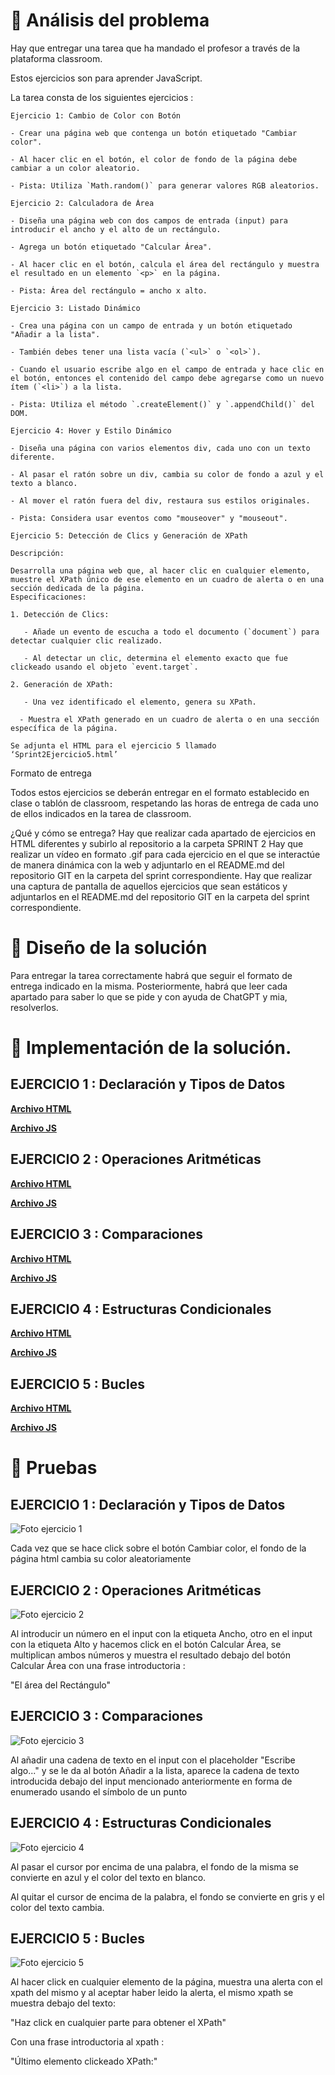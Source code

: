 
# 🔎 Análisis del problema

Hay que entregar una tarea que ha mandado el profesor a través de la plataforma classroom.

Estos ejercicios son para aprender JavaScript.

La tarea consta de los siguientes ejercicios :

``` 
Ejercicio 1: Cambio de Color con Botón

- Crear una página web que contenga un botón etiquetado "Cambiar color".

- Al hacer clic en el botón, el color de fondo de la página debe cambiar a un color aleatorio.

- Pista: Utiliza `Math.random()` para generar valores RGB aleatorios.
```

```
Ejercicio 2: Calculadora de Área

- Diseña una página web con dos campos de entrada (input) para introducir el ancho y el alto de un rectángulo.

- Agrega un botón etiquetado "Calcular Área".

- Al hacer clic en el botón, calcula el área del rectángulo y muestra el resultado en un elemento `<p>` en la página.

- Pista: Área del rectángulo = ancho x alto.
```

```
Ejercicio 3: Listado Dinámico

- Crea una página con un campo de entrada y un botón etiquetado "Añadir a la lista".

- También debes tener una lista vacía (`<ul>` o `<ol>`).

- Cuando el usuario escribe algo en el campo de entrada y hace clic en el botón, entonces el contenido del campo debe agregarse como un nuevo ítem (`<li>`) a la lista.

- Pista: Utiliza el método `.createElement()` y `.appendChild()` del DOM.
```

```
Ejercicio 4: Hover y Estilo Dinámico

- Diseña una página con varios elementos div, cada uno con un texto diferente.

- Al pasar el ratón sobre un div, cambia su color de fondo a azul y el texto a blanco.

- Al mover el ratón fuera del div, restaura sus estilos originales.

- Pista: Considera usar eventos como "mouseover" y "mouseout".
```

```
Ejercicio 5: Detección de Clics y Generación de XPath

Descripción:

Desarrolla una página web que, al hacer clic en cualquier elemento, muestre el XPath único de ese elemento en un cuadro de alerta o en una sección dedicada de la página.
Especificaciones:

1. Detección de Clics:

   - Añade un evento de escucha a todo el documento (`document`) para detectar cualquier clic realizado.

   - Al detectar un clic, determina el elemento exacto que fue clickeado usando el objeto `event.target`.

2. Generación de XPath:

   - Una vez identificado el elemento, genera su XPath.

  - Muestra el XPath generado en un cuadro de alerta o en una sección específica de la página.

Se adjunta el HTML para el ejercicio 5 llamado ‘Sprint2Ejercicio5.html’
``` 
Formato de entrega

Todos estos ejercicios se deberán entregar en el formato establecido en clase o tablón de classroom, respetando las horas de entrega de cada uno de ellos indicados en la tarea de classroom.

¿Qué y cómo se entrega?
Hay que realizar cada apartado de ejercicios en HTML diferentes y subirlo al repositorio a la carpeta SPRINT 2
Hay que realizar un vídeo en formato .gif para cada ejercicio en el que se interactúe de manera dinámica con la web y adjuntarlo en el README.md del repositorio GIT en la carpeta del sprint correspondiente.
Hay que realizar una captura de pantalla de aquellos ejercicios que sean estáticos y adjuntarlos en el README.md del repositorio GIT en la carpeta del sprint correspondiente.

# 📝 Diseño de la solución

Para entregar la tarea correctamente habrá que seguir el formato de entrega indicado en la misma. Posteriormente, habrá que leer cada apartado para saber lo que se pide y con ayuda de ChatGPT y mia, resolverlos.

# 💉  Implementación de la solución.

## EJERCICIO 1 : Declaración y Tipos de Datos

[**Archivo HTML** ](ejercicio1.html)

[**Archivo JS** ](recursos/scripts/ejercicio1.js)

## EJERCICIO 2 : Operaciones Aritméticas

[**Archivo HTML** ](ejercicio2.html)

[**Archivo JS** ](recursos/scripts/ejercicio2.js)

## EJERCICIO 3 : Comparaciones

[**Archivo HTML** ](ejercicio3.html)

[**Archivo JS** ](recursos/scripts/ejercicio3.js)

## EJERCICIO 4 : Estructuras Condicionales

[**Archivo HTML** ](ejercicio4.html)

[**Archivo JS** ](recursos/scripts/ejercicio4.js)

## EJERCICIO 5 : Bucles

[**Archivo HTML** ](Sprint2Ejercicio5.html)

[**Archivo JS** ](recursos/scripts/ejercicio5.js)

# 📸 Pruebas

## EJERCICIO 1 : Declaración y Tipos de Datos

![Foto ejercicio 1](recursos/gifs/ejercicio1.gif)

Cada vez que se hace click sobre el botón Cambiar color, el fondo de la página html cambia su color aleatoriamente

## EJERCICIO 2 : Operaciones Aritméticas
![Foto ejercicio 2](recursos/gifs/ejercicio2.gif)

Al introducir un número en el input con la etiqueta Ancho, otro en el input con la etiqueta Alto y hacemos click en el botón Calcular Área, se multiplican ambos números y muestra el resultado debajo del botón Calcular Área con una frase introductoria : 

"El área del Rectángulo"



## EJERCICIO 3 : Comparaciones
![Foto ejercicio 3](recursos/gifs/ejercicio3.gif)


Al añadir una cadena de texto en el input con el placeholder "Escribe algo..." y se le da al botón Añadir a la lista, aparece la cadena de texto introducida debajo del input mencionado anteriormente en forma de enumerado usando el símbolo de un punto

## EJERCICIO 4 : Estructuras Condicionales

![Foto ejercicio 4](recursos/gifs/ejercicio4.gif)

Al pasar el cursor por encima de una palabra, el fondo de la misma se convierte en azul y el color del texto en blanco.

Al quitar el cursor de encima de la palabra, el fondo se convierte en gris y el color del texto cambia.

## EJERCICIO 5 : Bucles

![Foto ejercicio 5](recursos/gifs/ejercicio5.gif)

Al hacer click en cualquier elemento de la página, muestra una alerta con el xpath del mismo y al aceptar haber leido la alerta, el mismo xpath se muestra debajo del texto:

"Haz click en cualquier parte para obtener el XPath"

Con una frase introductoria al xpath :

"Último elemento clickeado XPath:"

